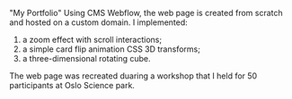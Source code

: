 "My Portfolio" 
Using CMS Webflow, the web page is created from scratch and hosted on a custom domain.
I implemented:
1) a zoom effect with scroll interactions;
2) a simple card flip animation CSS 3D transforms;
3) a three-dimensional rotating cube.

The web page was recreated duaring a workshop that I held for 50 participants at Oslo Science park. 

